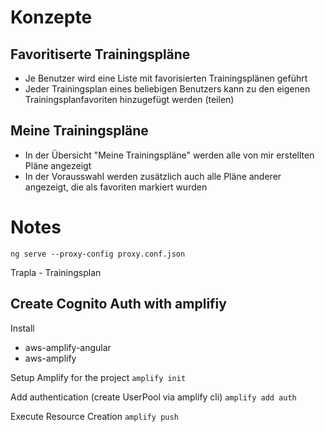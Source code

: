 # Konzepte
## Favoritiserte Trainingspläne
- Je Benutzer wird eine Liste mit favorisierten Trainingsplänen geführt
- Jeder Trainingsplan eines beliebigen Benutzers kann zu den eigenen Trainingsplanfavoriten hinzugefügt werden (teilen)

## Meine Trainingspläne
- In der Übersicht "Meine Trainingspläne" werden alle von mir erstellten Pläne angezeigt
- In der Vorausswahl werden zusätzlich auch alle Pläne anderer angezeigt, die als favoriten markiert wurden



# Notes
`ng serve --proxy-config proxy.conf.json`

Trapla - Trainingsplan

## Create Cognito Auth with amplifiy
Install 
- aws-amplify-angular
- aws-amplify

Setup Amplify for the project
`amplify init`

Add authentication (create UserPool via amplify cli)
`amplify add auth`

Execute Resource Creation 
`amplify push`

